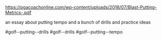 https://pgacoachonline.com/wp-content/uploads/2018/07/Blast-Putting-Metrics-.pdf

an essay about putting tempo and a bunch of drills and practice ideas

#golf--putting--drills #golf--drills #golf--putting--tempo



